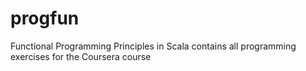 progfun
=======

Functional Programming Principles in Scala contains all programming exercises for the Coursera course
